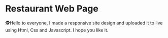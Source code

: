 # Restaurant Web Page

🕵️Hello to everyone, 
I made a responsive site design and uploaded it to live using Html, Css and Javascript. 
I hope you like it. 

